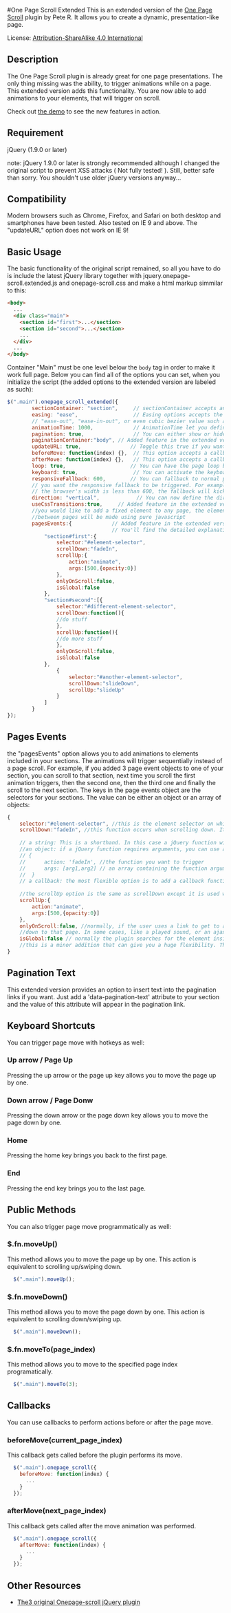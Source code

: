 #One Page Scroll Extended
This is an extended version of the [One Page Scroll](https://github.com/peachananr/onepage-scroll) plugin by Pete R.
It allows you to create a dynamic, presentation-like page.

License: [Attribution-ShareAlike 4.0 International](http://creativecommons.org/licenses/by-sa/4.0/deed.en_US)

## Description
The One Page Scroll plugin is already great for one page presentations. The only thing missing was the ability, to trigger animations while on a page. This extended version adds this functionality.
You are now able to add animations to your elements, that will trigger on scroll.

Check out [the demo](http://divine-coding.com/examples/jquery.onepage.scroll.extended/) to see the new features in action.

## Requirement

jQuery (1.9.0 or later)

note: jQuery 1.9.0 or later is strongly recommended although I changed the original script to prevent XSS attacks ( Not fully tested! ). Still, better safe than sorry. You shouldn't use older jQuery versions anyway...

## Compatibility
Modern browsers such as Chrome, Firefox, and Safari on both desktop and smartphones have been tested. Also tested on IE 9 and above. The "updateURL" option does not work on IE 9!

## Basic Usage

The basic functionality of the original script remained, so all you have to do is include the latest jQuery library together with jquery.onepage-scroll.extended.js and onepage-scroll.css and make a
html markup simmilar to this: 

````html
<body>
  ...
  <div class="main">
    <section id="first">...</section>
    <section id="second">...</section>
    ...
  </div>
  ...
</body>
````
Container "Main" must be one level below the `body` tag in order to make it work full page. Below you can find all of the options you can set, when you initialize the script
(the added options to the extended version are labeled as such):
 
````javascript
$(".main").onepage_scroll_extended({
        sectionContainer: "section",     // sectionContainer accepts any kind of selector in case you don't want to use section
        easing: "ease",                  // Easing options accepts the CSS3 easing animation such "ease", "linear", "ease-in",
        // "ease-out", "ease-in-out", or even cubic bezier value such as "cubic-bezier(0.175, 0.885, 0.420, 1.310)"
        animationTime: 1000,             // AnimationTime let you define how long each section takes to animate
        pagination: true,                // You can either show or hide the pagination. Toggle true for show, false for hide.
        paginationContainer:"body", // Added feature in the extended version: This is the container the pagination will be appended to. The default is "body"
        updateURL: true,                // Toggle this true if you want the URL to be updated automatically when the user scroll to each page.
        beforeMove: function(index) {},  // This option accepts a callback function. The function will be called before the page moves.
        afterMove: function(index) {},   // This option accepts a callback function. The function will be called after the page moves.
        loop: true,                     // You can have the page loop back to the top/bottom when the user navigates at up/down on the first/last page.
        keyboard: true,                  // You can activate the keyboard controls
        responsiveFallback: 600,        // You can fallback to normal page scroll by defining the width of the browser in which
        // you want the responsive fallback to be triggered. For example, set this to 600 and whenever
        // the browser's width is less than 600, the fallback will kick in.
        direction: "vertical",            // You can now define the direction of the One Page Scroll animation. Options available are "vertical" and "horizontal". The default value is "vertical".
        useCssTransitions:true,		// Added feature in the extended version: The script will automatically use css transitions if available. But in some cases, this is not prefereable (if, for example,
		//you would like to add a fixed element to any page, the element would not be always on the screen because of css transitions). If you set this option to false, the transition
		//between pages will be made using pure javascript
        pagesEvents:{             // Added feature in the extended version: this is the main change in the extended script. Here is where you define all the animations and functions you want to add to your page.
								  // You'll find the detailed explanation below.
            "section#first":{
                selector:"#element-selector",
                scrollDown:"fadeIn",
                scrollUp:{
					action:"animate",
					args:[500,{opacity:0}]
				},
				onlyOnScroll:false,
				isGlobal:false
            },
            "section#second":[{
                selector:"#different-element-selector",
                scrollDown:function(){
				//do stuff
				},
                scrollUp:function(){
				//do more stuff
				},
				onlyOnScroll:false,
				isGlobal:false
            },
                {
                    selector:"#another-element-selector",
                    scrollDown:"slideDown",
                    scrollUp:"slideUp"
                }
            ]
        }
});
````

## Pages Events
the "pagesEvents" option allows you to add animations to elements included in your sections. The animations will trigger sequentially instead of a page scroll. For example, if you added 3 page event objects to one of your section, you can scroll to that section,
next time you scroll the first animation triggers, then the second one, then the third one and finally the scroll to the next section.
The keys in the page events object are the selectors for your sections. The value can be either an object or an array of objects:

````javascript
{
	selector:"#element-selector", //this is the element selector on which the animation will occur. The default is 'undefined'
	scrollDown:"fadeIn", //this function occurs when scrolling down. It can be one of three types of values:
	
	// a string: This is a shorthand. In this case a jQuery function will trigger. If no such function exists, it won't trigger. For example, "fadeIn" will trigger $("#element-selector").fadeIn(). If this option is used, the selector is required!
	//an object: if a jQuery function requires arguments, you can use an object to describe it. If this option is used, the selector is required! The object must look like this:
	// {
	//		action: 'fadeIn', //the function you want to trigger
	//		args: [arg1,arg2] // an array containing the function arguments	
	//	}
	// a callback: the most flexible option is to add a callback function. The this keyword will refer to a jQuery object, defined by the above selector.
	
	//the scrollUp option is the same as scrollDown except it is used when the user scrolls up.
	scrollUp:{
		action:"animate",
		args:[500,{opacity:0}]
	},
	onlyOnScroll:false, //normally, if the user uses a link to get to a specific section, or he uses the pagination, all animations will be triggered to make it look like the user actually scrolled 
	//down to that page. In some cases, like a played sound, or an ajax request, this behaviour is not desirable. If this option is set to true, the animations will trigger only if the user actually scrolls to that section.
	isGlobal:false // normally the plugin searches for the element inside the section defined by the key. If this flag is set to true, it will search for the element inside the main container instead.
	//this is a minor addition that can give you a huge flexibility. This way you can trigger animations on any element on any section and even manipulate the sections themselves.
}
````

## Pagination Text
This extended version provides an option to insert text into the pagination links if you want. Just add a 'data-pagination-text' attribute to your section and the value of this attribute will appear in the pagination link.

## Keyboard Shortcuts
You can trigger page move with hotkeys as well:

### Up arrow / Page Up
Pressing the up arrow or the page up key allows you to move the page up by one.


### Down arrow / Page Donw
Pressing the down arrow or the page down key allows you to move the page down by one.


### Home
Pressing the home key brings you back to the first page.


### End
Pressing the end key brings you to the last page.

## Public Methods
You can also trigger page move programmatically as well:

### $.fn.moveUp()
This method allows you to move the page up by one. This action is equivalent to scrolling up/swiping down.

````javascript
  $(".main").moveUp();
````

### $.fn.moveDown()
This method allows you to move the page down by one. This action is equivalent to scrolling down/swiping up.

````javascript
  $(".main").moveDown();
````

### $.fn.moveTo(page_index)
This method allows you to move to the specified page index programatically.

````javascript
  $(".main").moveTo(3);
````

## Callbacks
You can use callbacks to perform actions before or after the page move.

### beforeMove(current_page_index)
This callback gets called before the plugin performs its move.

````javascript
  $(".main").onepage_scroll({
    beforeMove: function(index) {
      ...
    }
  });
````

### afterMove(next_page_index)
This callback gets called after the move animation was performed.

````javascript
  $(".main").onepage_scroll({
    afterMove: function(index) {
      ...
    }
  });
````

## Other Resources
- [The3 original Onepage-scroll jQuery plugin](https://github.com/peachananr/onepage-scroll)
